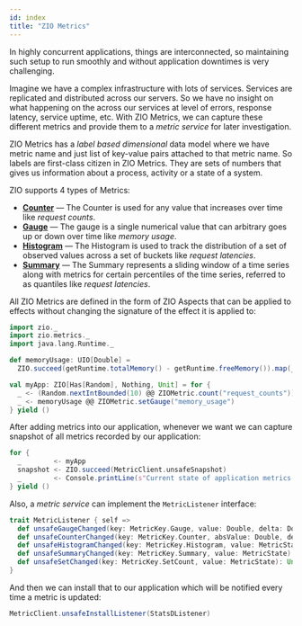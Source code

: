 ```yaml
---
id: index
title: "ZIO Metrics"
---
```


In highly concurrent applications, things are interconnected, so maintaining such setup to run smoothly and without application downtimes is very challenging. 

Imagine we have a complex infrastructure with lots of services. Services are replicated and distributed across our servers. So we have no insight on what happening on the across our services at level of errors, response latency, service uptime, etc. With ZIO Metrics, we can capture these different metrics and provide them to a _metric service_ for later investigation.

ZIO Metrics has a _label based dimensional_ data model where we have metric name and just list of key-value pairs attached to that metric name. So labels are first-class citizen in ZIO Metrics. They are sets of numbers that gives us information about a process, activity or a state of a system. 

ZIO supports 4 types of Metrics:

* **[Counter](counter.md)** — The Counter is used for any value that increases over time like _request counts_.
* **[Gauge](gauge.md)** — The gauge is a single numerical value that can arbitrary goes up or down over time like _memory usage_.
* **[Histogram](histogram.md)** — The Histogram is used to track the distribution of a set of observed values across a set of buckets like _request latencies_.
* **[Summary](summary.md)** — The Summary represents a sliding window of a time series along with metrics for certain percentiles of the time series, referred to as quantiles like _request latencies_.

All ZIO Metrics are defined in the form of ZIO Aspects that can be applied to effects without changing the signature of the effect it is applied to:

```scala mdoc:silent:nest
import zio._
import zio.metrics._
import java.lang.Runtime._

def memoryUsage: UIO[Double] = 
  ZIO.succeed(getRuntime.totalMemory() - getRuntime.freeMemory()).map(_ / (1024.0 * 1024.0))

val myApp: ZIO[Has[Random], Nothing, Unit] = for {
  _ <- (Random.nextIntBounded(10) @@ ZIOMetric.count("request_counts")).repeatUntil(_ == 7)
  _ <- memoryUsage @@ ZIOMetric.setGauge("memory_usage")
} yield ()
```

After adding metrics into our application, whenever we want we can capture snapshot of all metrics recorded by our application:

```scala mdoc:silent:nest
for {
  _        <- myApp 
  snapshot <- ZIO.succeed(MetricClient.unsafeSnapshot)
  _        <- Console.printLine(s"Current state of application metrics: $snapshot")
} yield ()
```

Also, a _metric service_ can implement the `MetricListener` interface:

```scala
trait MetricListener { self =>
  def unsafeGaugeChanged(key: MetricKey.Gauge, value: Double, delta: Double): Unit
  def unsafeCounterChanged(key: MetricKey.Counter, absValue: Double, delta: Double): Unit
  def unsafeHistogramChanged(key: MetricKey.Histogram, value: MetricState): Unit
  def unsafeSummaryChanged(key: MetricKey.Summary, value: MetricState): Unit
  def unsafeSetChanged(key: MetricKey.SetCount, value: MetricState): Unit
}
```

And then we can install that to our application which will be notified every time a metric is updated:

```scala
MetricClient.unsafeInstallListener(StatsDListener)
```
